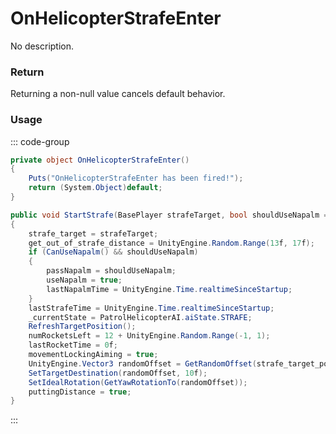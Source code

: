 # OnHelicopterStrafeEnter
<Badge type="info" text="Vehicle"/><Badge type="danger" text="Carbon Compatible"/><Badge type="warning" text="Oxide Compatible"/>
No description.
### Return
Returning a non-null value cancels default behavior.

### Usage
::: code-group
```csharp [Example]
private object OnHelicopterStrafeEnter()
{
	Puts("OnHelicopterStrafeEnter has been fired!");
	return (System.Object)default;
}
```
```csharp [Source — Assembly-CSharp @ PatrolHelicopterAI]
public void StartStrafe(BasePlayer strafeTarget, bool shouldUseNapalm = false)
{
	strafe_target = strafeTarget;
	get_out_of_strafe_distance = UnityEngine.Random.Range(13f, 17f);
	if (CanUseNapalm() && shouldUseNapalm)
	{
		passNapalm = shouldUseNapalm;
		useNapalm = true;
		lastNapalmTime = UnityEngine.Time.realtimeSinceStartup;
	}
	lastStrafeTime = UnityEngine.Time.realtimeSinceStartup;
	_currentState = PatrolHelicopterAI.aiState.STRAFE;
	RefreshTargetPosition();
	numRocketsLeft = 12 + UnityEngine.Random.Range(-1, 1);
	lastRocketTime = 0f;
	movementLockingAiming = true;
	UnityEngine.Vector3 randomOffset = GetRandomOffset(strafe_target_position, 175f, 192.5f);
	SetTargetDestination(randomOffset, 10f);
	SetIdealRotation(GetYawRotationTo(randomOffset));
	puttingDistance = true;
}

```
:::
